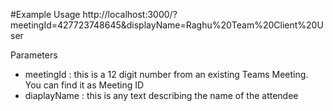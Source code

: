#Example Usage
http://localhost:3000/?meetingId=427723748645&displayName=Raghu%20Team%20Client%20User

Parameters
- meetingId : this is a 12 digit number from an existing Teams Meeting. You can find it as Meeting ID
- diaplayName : this is any text describing the name of the attendee